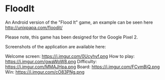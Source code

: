 # FloodIt
An Android version of the "Flood It" game, an example can be seen here http://unixpapa.com/floodit/

Please note, this game has been designed for the Google Pixel 2.

Screenshots of the application are available here:

Welcome screen: https://i.imgur.com/0Ucyhyf.png
How to play: https://i.imgur.com/gwaWoW8.png
Difficulty: https://i.imgur.com/MMAJHpa.png
Board: https://i.imgur.com/FCvmBjQ.png
Win: https://i.imgur.com/cO83PNg.png
